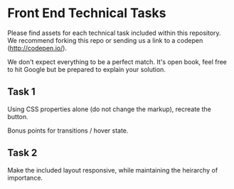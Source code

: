 # Front End Technical Tasks

Please find assets for each technical task included within this repository. We recommend forking this repo or sending us a link to a codepen (http://codepen.io/).

We don't expect everything to be a perfect match. It's open book, feel free to hit Google but be prepared to explain your solution.

## Task 1

Using CSS properties alone (do not change the markup), recreate the button.

Bonus points for transitions / hover state.

## Task 2

Make the included layout responsive, while maintaining the heirarchy of importance.
